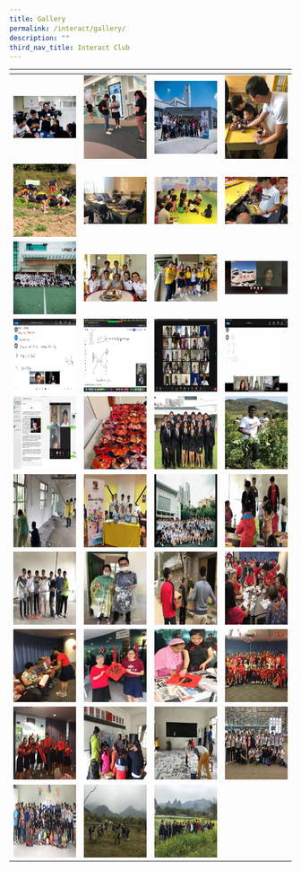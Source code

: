 ```yaml
---
title: Gallery
permalink: /interact/gallery/
description: ""
third_nav_title: Interact Club
---
```


<table>
<thead>
  <tr>
    <th style="width:200px"></th>
    <th style="width:200px"></th>
    <th style="width:200px"></th>
		<th style="width:200px"></th>
  </tr>
</thead>
<tbody>
  <tr>
    <td style ="text-align:center"><a href="/images/interact%201.jpeg"> <img src="/images/interact%201.jpeg" style="width:200px"></a></td>
    <td style ="text-align:center"><a href="/images/interact%202.jpeg"> <img src="/images/interact%202.jpeg" style="width:200px"></a></td>
    <td style ="text-align:center"><a href="/images/interact%203.jpeg"> <img src="/images/interact%203.jpeg" style="width:200px; height: 130px"></a></td>
    <td style ="text-align:center"><a href="/images/interact%204.jpeg"> <img src="/images/interact%204.jpeg" style="width:200px"></a></td>
  </tr>
   <tr>
    <td style ="text-align:center"><a href="/images/interact%205.jpeg"> <img src="/images/interact%205.jpeg" style="width:200px; height: 130px"></a></td>
    <td style ="text-align:center"><a href="/images/interact%206.jpeg"> <img src="/images/interact%206.jpeg" style="width:200px"></a></td>
    <td style ="text-align:center"><a href="/images/interact%207.jpeg"> <img src="/images/interact%207.jpeg" style="width:200px"></a></td>
    <td style ="text-align:center"><a href="/images/interact%208.jpeg"> <img src="/images/interact%208.jpeg" style="width:200px"></a></td>
  </tr>
	<tr>
    <td style ="text-align:center"><a href="/images/interact%209.jpeg"> <img src="/images/interact%209.jpeg" style="width:200px; height: 130px"></a></td>
    <td style ="text-align:center"><a href="/images/interact%2010.jpeg"> <img src="/images/interact%2010.jpeg" style="width:200px"></a></td>
    <td style ="text-align:center"><a href="/images/interact%2011.jpeg"> <img src="/images/interact%2011.jpeg" style="width:200px"></a></td>
		<td style ="text-align:center"><a href="/images/interact%2012.jpeg"> <img src="/images/interact%2012.jpeg" style="width:200px"></a></td>
  </tr>
	<tr>
    <td style ="text-align:center"><a href="/images/interact%2013.jpeg"> <img src="/images/interact%2013.jpeg" style="width:200px; height: 130px"></a></td>
		<td style ="text-align:center"><a href="/images/interact%2014.png"> <img src="/images/interact%2014.png" style="width:200px; height: 130px"></a></td>
		<td style ="text-align:center"><a href="/images/interact%2015.jpeg"> <img src="/images/interact%2015.jpeg" style="width:200px; height: 130px"></a></td>
		<td style ="text-align:center"><a href="/images/interact%2016.jpeg"> <img src="/images/interact%2016.jpeg" style="width:200px; height: 130px"></a></td>
  </tr>
	<tr>
    <td style ="text-align:center"><a href="/images/interact%2017.jpeg"> <img src="/images/interact%2017.jpeg" style="width:200px; height: 130px"></a></td>
		<td style ="text-align:center"><a href="/images/interact%2018.jpeg"> <img src="/images/interact%2018.jpeg" style="width:200px; height: 130px"></a></td>
		<td style ="text-align:center"><a href="/images/interact%2019.jpeg"> <img src="/images/interact%2019.jpeg" style="width:200px; height: 130px"></a></td>
		<td style ="text-align:center"><a href="/images/interact%2020.jpeg"> <img src="/images/interact%2020.jpeg" style="width:200px; height: 130px"></a></td>
  </tr>
<tr>
    <td style ="text-align:center"><a href="/images/interact%2021.jpeg"> <img src="/images/interact%2021.jpeg" style="width:200px; height: 130px"></a></td>
		<td style ="text-align:center"><a href="/images/interact%2022.jpeg"> <img src="/images/interact%2022.jpeg" style="width:200px; height: 130px"></a></td>
		<td style ="text-align:center"><a href="/images/interact%2023.png"> <img src="/images/interact%2023.png" style="width:200px; height: 130px"></a></td>
		<td style ="text-align:center"><a href="/images/interact%2024.jpeg"> <img src="/images/interact%2024.jpeg" style="width:200px; height: 130px"></a></td>
  </tr>
	<tr>
    <td style ="text-align:center"><a href="/images/interact%2025.jpeg"> <img src="/images/interact%2025.jpeg" style="width:200px; height: 130px"></a></td>
		<td style ="text-align:center"><a href="/images/interact%2026.jpeg"> <img src="/images/interact%2026.jpeg" style="width:200px; height: 130px"></a></td>
		<td style ="text-align:center"><a href="/images/interact%2027.jpeg"> <img src="/images/interact%2027.jpeg" style="width:200px; height: 130px"></a></td>
		<td style ="text-align:center"><a href="/images/interact%2028.jpeg"> <img src="/images/interact%2028.jpeg" style="width:200px; height: 130px"></a></td>
  </tr>
	<tr>
    <td style ="text-align:center"><a href="/images/interact%2029.jpeg"> <img src="/images/interact%2029.jpeg" style="width:200px; height: 130px"></a></td>
		<td style ="text-align:center"><a href="/images/interact%2030.jpeg"> <img src="/images/interact%2030.jpeg" style="width:200px; height: 130px"></a></td>
		<td style ="text-align:center"><a href="/images/interact%2031.jpeg"> <img src="/images/interact%2031.jpeg" style="width:200px; height: 130px"></a></td>
		<td style ="text-align:center"><a href="/images/interact%2032.jpeg"> <img src="/images/interact%2032.jpeg" style="width:200px; height: 130px"></a></td>
  </tr>
	<tr>
    <td style ="text-align:center"><a href="/images/interact%2033.jpeg"> <img src="/images/interact%2033.jpeg" style="width:200px; height: 130px"></a></td>
		<td style ="text-align:center"><a href="/images/interact%2034.jpeg"> <img src="/images/interact%2034.jpeg" style="width:200px; height: 130px"></a></td>
		<td style ="text-align:center"><a href="/images/interact%2035.jpeg"> <img src="/images/interact%2035.jpeg" style="width:200px; height: 130px"></a></td>
		<td style ="text-align:center"><a href="/images/interact%2036.jpeg"> <img src="/images/interact%2036.jpeg" style="width:200px; height: 130px"></a></td>
  </tr>
	<tr>
    <td style ="text-align:center"><a href="/images/interact%2037.jpeg"> <img src="/images/interact%2037.jpeg" style="width:200px; height: 130px"></a></td>
		<td style ="text-align:center"><a href="/images/interact%2038.jpeg"> <img src="/images/interact%2038.jpeg" style="width:200px; height: 130px"></a></td>
		<td style ="text-align:center"><a href="/images/interact%2039.jpeg"> <img src="/images/interact%2039.jpeg" style="width:200px; height: 130px"></a></td>
  </tr>
</tbody>
</table>